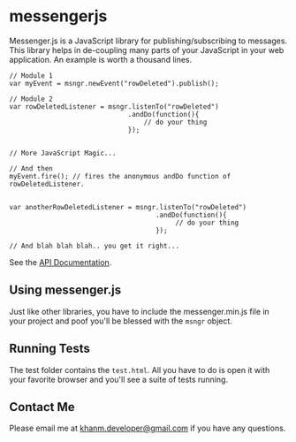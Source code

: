 messengerjs
===========

Messenger.js is a JavaScript library for publishing/subscribing to messages. This library helps in de-coupling
many parts of your JavaScript in your web application. An example is worth a thousand lines.

```
// Module 1
var myEvent = msngr.newEvent("rowDeleted").publish();

// Module 2
var rowDeletedListener = msngr.listenTo("rowDeleted")
					          .andDo(function(){
							 	  // do your thing 	
						   	  });


// More JavaScript Magic...

// And then
myEvent.fire(); // fires the anonymous andDo function of rowDeletedListener.


var anotherRowDeletedListener = msngr.listenTo("rowDeleted")
							         .andDo(function(){
									 	  // do your thing 	
								   	 });
								   	 
// And blah blah blah.. you get it right...
```
See the [API Documentation](http://captainxor.tumblr.com/post/57325644425/messenger-js-api-documentation).

Using messenger.js
------------------

Just like other libraries, you have to include the messenger.min.js file in your project and poof you'll be 
blessed with the ```msngr``` object.


Running Tests
-------------
The test folder contains the ```test.html```. All you have to do is open it with your favorite browser
and you'll see a suite of tests running.

Contact Me
----------
Please email me at [khanm.developer@gmail.com](mailto:khanm.developer@gmail.com) if you have any questions.



